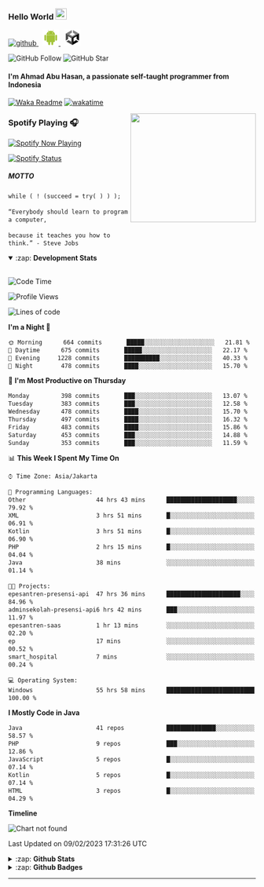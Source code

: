 ### Hello World <img src="https://github.com/eby8zevin/eby8zevin/blob/main/assets/Hi.gif"  width="23" height="23">

<p align="left">
  <a href="https://github.com/eby8zevin" target="_blank">
    <img src="https://github.com/eby8zevin/eby8zevin/blob/main/assets/GitHub.png" alt="github" width="33" height="33"/>
  </a>
  &nbsp;
  <a href="https://github.com/eby8zevin/QRBarcode" target="_blank">
    <img src="https://raw.githubusercontent.com/devicons/devicon/master/icons/android/android-plain.svg" alt="android" width="33" height="33"/>
  </a>
  &nbsp;
  <a href="https://github.com/eby8zevin/unity-ARMarker" target="_blank">
    <img src="https://raw.githubusercontent.com/devicons/devicon/master/icons/unity/unity-original.svg" alt="unity" width="33" height="33"/>
  </a>
</p>

![GitHub Follow](https://img.shields.io/github/followers/eby8zevin.svg?style=social&label=Follow)
![GitHub Star](https://img.shields.io/github/stars/eby8zevin?affiliations=OWNER%2CCOLLABORATOR&style=social&label=Star)

#### I'm Ahmad Abu Hasan, a passionate self-taught programmer from Indonesia

[![Waka Readme](https://github.com/eby8zevin/eby8zevin/actions/workflows/anmol098.yml/badge.svg)](https://github.com/eby8zevin/eby8zevin/actions/workflows/anmol098.yml)
[![wakatime](https://wakatime.com/badge/user/bbcd646f-1daf-4865-a20e-46d4c803e6f8.svg)](https://wakatime.com/@bbcd646f-1daf-4865-a20e-46d4c803e6f8)

<img src="https://github.com/eby8zevin/eby8zevin/blob/main/assets/Octocat.png" width="255" height="222" align='right'>

### Spotify Playing 🎧

[<img src="https://spotify-now-playing-ahmadabuhasan.vercel.app/api/spotify-playing" alt="Spotify Now Playing" width="350" />](https://open.spotify.com/user/gr3y7pr12w9ol2dy2ccdb10e7)

[<img src="https://readme-spotify-status-ahmadabuhasan.vercel.app/api/run-spotify-status" alt="Spotify Status" width="350" />](https://open.spotify.com/user/gr3y7pr12w9ol2dy2ccdb10e7)

##### MOTTO

```
while ( ! (succeed = try( ) ) );

“Everybody should learn to program a computer,

because it teaches you how to think.” - Steve Jobs
```

<details open>
  <summary> :zap: <b>Development Stats</b> </summary>
<br/>

<!--START_SECTION:waka-->
![Code Time](http://img.shields.io/badge/Code%20Time-2%2C706%20hrs%2015%20mins-blue)

![Profile Views](http://img.shields.io/badge/Profile%20Views-32-blue)

![Lines of code](https://img.shields.io/badge/From%20Hello%20World%20I%27ve%20Written-248%20Thousand%20lines%20of%20code-blue)

**I'm a Night 🦉** 

```text
🌞 Morning      664 commits       █████░░░░░░░░░░░░░░░░░░░░   21.81 % 
🌆 Daytime      675 commits       █████░░░░░░░░░░░░░░░░░░░░   22.17 % 
🌃 Evening     1228 commits       ██████████░░░░░░░░░░░░░░░   40.33 % 
🌙 Night        478 commits       ████░░░░░░░░░░░░░░░░░░░░░   15.70 % 

```
📅 **I'm Most Productive on Thursday** 

```text
Monday         398 commits       ███░░░░░░░░░░░░░░░░░░░░░░   13.07 % 
Tuesday        383 commits       ███░░░░░░░░░░░░░░░░░░░░░░   12.58 % 
Wednesday      478 commits       ████░░░░░░░░░░░░░░░░░░░░░   15.70 % 
Thursday       497 commits       ████░░░░░░░░░░░░░░░░░░░░░   16.32 % 
Friday         483 commits       ████░░░░░░░░░░░░░░░░░░░░░   15.86 % 
Saturday       453 commits       ███░░░░░░░░░░░░░░░░░░░░░░   14.88 % 
Sunday         353 commits       ███░░░░░░░░░░░░░░░░░░░░░░   11.59 % 

```


📊 **This Week I Spent My Time On** 

```text
⌚︎ Time Zone: Asia/Jakarta

💬 Programming Languages: 
Other                    44 hrs 43 mins      ████████████████████░░░░░   79.92 % 
XML                      3 hrs 51 mins       █░░░░░░░░░░░░░░░░░░░░░░░░   06.91 % 
Kotlin                   3 hrs 51 mins       █░░░░░░░░░░░░░░░░░░░░░░░░   06.90 % 
PHP                      2 hrs 15 mins       █░░░░░░░░░░░░░░░░░░░░░░░░   04.04 % 
Java                     38 mins             ░░░░░░░░░░░░░░░░░░░░░░░░░   01.14 % 

🐱‍💻 Projects: 
epesantren-presensi-api  47 hrs 36 mins      █████████████████████░░░░   84.96 % 
adminsekolah-presensi-api6 hrs 42 mins       ███░░░░░░░░░░░░░░░░░░░░░░   11.97 % 
epesantren-saas          1 hr 13 mins        ░░░░░░░░░░░░░░░░░░░░░░░░░   02.20 % 
ep                       17 mins             ░░░░░░░░░░░░░░░░░░░░░░░░░   00.52 % 
smart_hospital           7 mins              ░░░░░░░░░░░░░░░░░░░░░░░░░   00.24 % 

💻 Operating System: 
Windows                  55 hrs 58 mins      █████████████████████████   100.00 % 

```

**I Mostly Code in Java** 

```text
Java                     41 repos            ██████████████░░░░░░░░░░░   58.57 % 
PHP                      9 repos             ███░░░░░░░░░░░░░░░░░░░░░░   12.86 % 
JavaScript               5 repos             █░░░░░░░░░░░░░░░░░░░░░░░░   07.14 % 
Kotlin                   5 repos             █░░░░░░░░░░░░░░░░░░░░░░░░   07.14 % 
HTML                     3 repos             █░░░░░░░░░░░░░░░░░░░░░░░░   04.29 % 

```


**Timeline**

![Chart not found](https://raw.githubusercontent.com/eby8zevin/eby8zevin/main/charts/bar_graph.png) 


 Last Updated on 09/02/2023 17:31:26 UTC
<!--END_SECTION:waka-->

</details>

<details>
  <summary> :zap: <b>Github Stats</b> </summary>
<p align="center">:heart:</p>
<p align="center"><a href="https://github.com/eby8zevin">
  <img src="https://github-readme-stats.vercel.app/api?username=eby8zevin&show_icons=true&theme=dark&line_height=20">
  <img src="https://github-readme-stats.vercel.app/api/top-langs/?username=eby8zevin&layout=compact&theme=dark">
</a></p>
<p align="center">
  <a href="https://github.com/eby8zevin">
    <img src="https://github-readme-streak-stats.herokuapp.com/?user=eby8zevin&theme=dark"/>
  </a>
</p>
</details>

<details>
  <summary> :zap: <b>Github Badges</b> </summary>
  <br>
  <a href='https://archiveprogram.github.com/'><img src='https://raw.githubusercontent.com/acervenky/animated-github-badges/master/assets/acbadge.gif' width='40' height='40'></a> 
  <a href='https://docs.github.com/en/developers'><img src='https://raw.githubusercontent.com/acervenky/animated-github-badges/master/assets/devbadge.gif' width='40' height='40'></a> 
  <a href='https://github.com/pricing'><img src='https://raw.githubusercontent.com/acervenky/animated-github-badges/master/assets/pro.gif' width='40' height='40'></a> 
  <a href='https://stars.github.com/'><img src='https://raw.githubusercontent.com/acervenky/animated-github-badges/master/assets/starbadge.gif' width='35' height='35'></a> 
  <a href='https://docs.github.com/en/github/supporting-the-open-source-community-with-github-sponsors'><img src='https://raw.githubusercontent.com/acervenky/animated-github-badges/master/assets/sponsorbadge.gif' width='35' height='35'></a>
</details>

---
